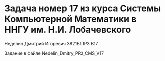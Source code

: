 # Задача номер 17 из курса Системы Компьютерной Математики в ННГУ им. Н.И. Лобачевского

Неделин Дмитрий Игоревич 3821Б1ПР3 В17

Задание в файле Nedelin_Dmitry_PR3_CMS_V17
